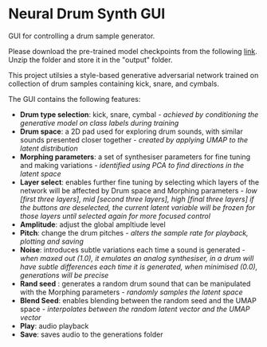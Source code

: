 # Neural Drum Synth GUI
GUI for controlling a drum sample generator.

Please download the pre-trained model checkpoints from the following [link](https://drive.google.com/file/d/1YePxWx2zeJFqEOxOD9k15juVBPHh84bb/view?usp=drive_link).
Unzip the folder and store it in the "output" folder.

This project utilsies a style-based generative adversarial network trained on collection of drum samples containing kick, snare, and cymbals.

The GUI contains the following features:

* __Drum type selection__: kick, snare, cymbal - _achieved by conditioning the generative model on class labels during training_
* __Drum space__: a 2D pad used for exploring drum sounds, with similar sounds presented closer together - _created by applying UMAP to the latent distribution_
* __Morphing parameters__: a set of synthesiser parameters for fine tuning and making variations - _identified using PCA to find directions in the latent space_
* __Layer select__: enables further fine tuning by selecting which layers of the network will be affected by Drum space and Morphing parameters - _low [first three layers], mid [second three layers], high [final three layers] if the buttons are deselected, the current latent variable will be frozen for those layers until selected again for more focused control_  
* __Amplitude__: adjust the global ampltiude level
* __Pitch__: change the drum pitches - _alters the sample rate for playback, plotting and saving_ 
* __Noise__: introduces subtle variations each time a sound is generated - _when maxed out (1.0), it emulates an analog synthesiser, in a drum will have subtle differences each time it is generated, when minimised (0.0), generations will be precise_
* __Rand seed__ : generates a random drum sound that can be manipulated with the Morphing parameters - _randomly samples the latent space_
* __Blend Seed__: enables blending between the random seed and the UMAP space - _interpolates between the random latent vector and the UMAP vector_
* __Play__: audio playback
* __Save__: saves audio to the generations folder
